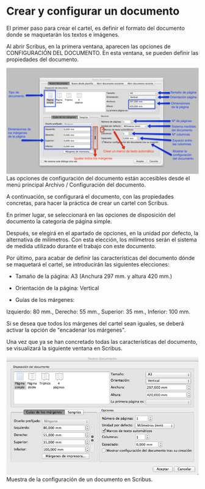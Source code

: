 
# Crear y configurar un documento





El primer paso para crear el cartel, es definir el formato del documento donde se maquetarán los textos e imágenes.



Al abrir Scribus, en la primera ventana, aparecen las opciones de CONFIGURACIÓN DEL DOCUMENTO. En esta ventana, se pueden definir las propiedades del documento.

![](img/nuevodocumento.png)
Las opciones de configuración del documento están accesibles desde el menú principal Archivo / Configuración del documento.



A continuación, se configurará el documento, con las propiedades concretas, para hacer la práctica de crear un cartel con Scribus.



En primer lugar, se seleccionará en las opciones de disposición del documento la categoría de página simple.

Después, se elegirá en el apartado de opciones, en la unidad por defecto, la alternativa de milímetros. Con esta elección, los milímetros serán el sistema de medida utilizado durante el trabajo con este documento.



Por último, para acabar de definir las características del documento dónde se maquetará el cartel, se introducirán las siguientes elecciones:



- Tamaño de la página: A3 (Anchura 297 mm. y altura 420 mm.)

- Orientación de la página: Vertical

- Guías de los márgenes:

Izquierdo: 80 mm., Derecho: 55 mm., Superior: 35 mm., Inferior: 100 mm.





Si se desea que todos los márgenes del cartel sean iguales, se deberá activar la opción de "encadenar los márgenes".



Una vez que ya se han concretado todas las características del documento, se visualizará la siguiente ventana en Scribus.

![](img/nuevodocumentocartel.png)
Muestra de la configuración de un documento en Scribus.


